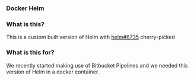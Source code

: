 ### Docker Helm

### What is this?
This is a custom built version of Helm with [helm#6735](https://github.com/helm/helm/pull/6734) cherry-picked

### What is this for?
We recently started making use of Bitbucket Pipelines and we needed this version of Helm in a docker container.
